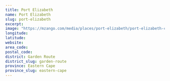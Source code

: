 ```yaml
---
title: Port Elizabeth
name: Port Elizabeth
slug: port-elizabeth
excerpt: 
image: "https://mzango.com/media/places/port-elizabeth/port-elizabeth-cover.jpg"
longitude: 
latitude: 
website: 
area_code: 
postal_code: 
district: Garden Route
district_slug: garden-route
province: Eastern Cape
province_slug: eastern-cape
---
```

